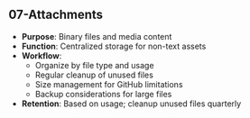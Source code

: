 
## **07-Attachments**
- **Purpose**: Binary files and media content
- **Function**: Centralized storage for non-text assets
- **Workflow**:
  - Organize by file type and usage
  - Regular cleanup of unused files
  - Size management for GitHub limitations
  - Backup considerations for large files
- **Retention**: Based on usage; cleanup unused files quarterly
